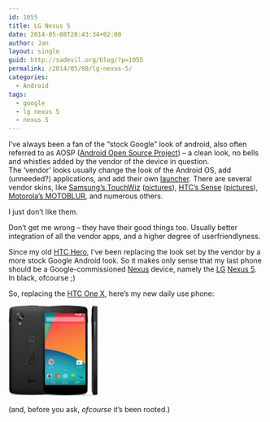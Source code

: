 ```yaml
---
id: 1055
title: LG Nexus 5
date: 2014-05-08T20:43:34+02:00
author: Jan
layout: single
guid: http://sadevil.org/blog/?p=1055
permalink: /2014/05/08/lg-nexus-5/
categories:
  - Android
tags:
  - google
  - lg nexus 5
  - nexus 5
---
```

I&#8217;ve always been a fan of the &#8220;stock Google&#8221; look of android, also often referred to as AOSP (<a href="https://source.android.com/" target="_blank">Android Open Source Project</a>) &#8211; a clean look, no bells and whistles added by the vendor of the device in question.  
The &#8216;vendor&#8217; looks usually change the look of the Android OS, add (unneeded?) applications, and add their own <a href="https://en.wikipedia.org/wiki/List_of_Android_launchers" target="_blank">launcher</a>. There are several vendor skins, like <a href="https://en.wikipedia.org/wiki/TouchWiz" target="_blank">Samsung&#8217;s TouchWiz</a> (<a href="http://www.phonearena.com/news/New-TouchWiz-vs-old-TouchWiz-what-changed-with-Samsungs-software_id53163" target="_blank">pictures</a>), <a href="https://en.wikipedia.org/wiki/HTC_Sense" target="_blank">HTC&#8217;s Sense</a> (<a href="http://www.phonearena.com/news/HTC-Sense-6-UI-vs-Sense-5.5-UI-a-visual-walk-through-the-changes_id54257" target="_blank">pictures</a>), <a href="https://en.wikipedia.org/wiki/Motoblur" target="_blank">Motorola&#8217;s MOTOBLUR</a>, and numerous others.

I just don&#8217;t like them.

Don&#8217;t get me wrong &#8211; they have their good things too. Usually better integration of all the vendor apps, and a higher degree of userfriendlyness.

Since my old <a href="https://kcore.org/?s=htc+hero" target="_blank">HTC Hero</a>, I&#8217;ve been replacing the look set by the vendor by a more stock Google Android look. So it makes only sense that my last phone should be a Google-commissioned <a href="https://en.wikipedia.org/wiki/Google_Nexus" target="_blank">Nexus</a> device, namely the <a href="http://www.lg.com" target="_blank">LG</a> <a href="https://www.google.com/nexus/5/" target="_blank">Nexus 5</a>. In black, ofcourse ;)

So, replacing the <a href="http://www.htc.com/www/smartphones/htc-one-x/" target="_blank">HTC One X</a>, here&#8217;s my new daily use phone:

<a href="http://www.gsmarena.com/lg_nexus_5-5705.php" target="_blank"><img title="LG Nexus 5" src="/assets/images/2014/05/lg-google-nexus-5-1.jpg" alt="LG Nexus 5" height="180" /></a>

(and, before you ask, _ofcourse_ it&#8217;s been rooted.)